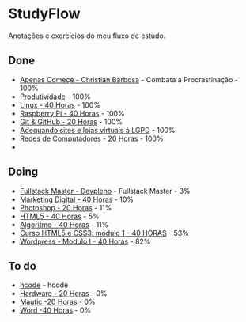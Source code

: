 # StudyFlow

Anotações e exercícios do meu fluxo de estudo.

## Done

- [Apenas Começe - Christian Barbosa](https://apenascomece.com.br/pag-vendas/) - Combata a Procrastinação - 100%
- [Produtividade](https://alura.com.br/) - 100%
- [Linux - 40 Horas](https://cursoemvideo.com/) - 100%
- [Raspberry Pi - 40 Horas](https://cursoemvideo.com/) - 100%
- [Git & GitHub - 20 Horas](https://cursoemvideo.com/) - 100%
- [Adequando sites e lojas virtuais à LGPD](https://cursoemvideo.com/) - 100%
- [Redes de Computadores - 20 Horas](cev/redes/README.md) - 100%
-

## Doing

- [Fullstack Master - Devpleno](fsm/README.md) - Fullstack Master - 3%
- [Marketing Digital - 40 Horas](https://cursoemvideo.com/) - 10%
- [Photoshop - 20 Horas](https://cursoemvideo.com/) - 11%
- [HTML5 - 40 Horas](https://cursoemvideo.com/) - 5%
- [Algoritmo - 40 Horas](https://cursoemvideo.com/) - 11%
- [Curso HTML5 e CSS3: módulo 1 - 40 HORAS](https://cursoemvideo.com/) - 53%
- [Wordpress - Modulo I - 40 Horas](https://cursoemvideo.com/) - 82%

## To do

- [hcode](hcode-/README.md) - hcode
- [Hardware - 20 Horas](https://cursoemvideo.com/) - 0%
- [Mautic -20 Horas](https://cursoemvideo.com/) - 0%
- [Word -40 Horas](https://cursoemvideo.com/) - 0%
